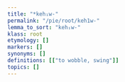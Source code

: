 ```yaml
---
title: "*keh₁w-"
permalink: "/pie/root/keh1w-"
lemma_to_sort: "keh₁w-"
klass: root
etymology: []
markers: []
synonyms: []
definitions: [["to wobble, swing"]]
topics: []
---
```

